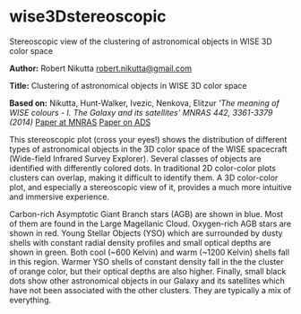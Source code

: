 # wise3Dstereoscopic
Stereoscopic view of the clustering of astronomical objects in WISE 3D color space

**Author:** Robert Nikutta <robert.nikutta@gmail.com>

**Title:** Clustering of astronomical objects in WISE 3D color space

**Based on:** Nikutta, Hunt-Walker, Ivezic, Nenkova, Elitzur
*'The meaning of WISE colours - I. The Galaxy and its satellites'*
*MNRAS 442, 3361-3379 (2014)*
[Paper at MNRAS](http://dx.doi.org/10.1093/mnras/stu1087)
[Paper on ADS](http://adsabs.harvard.edu/abs/2014MNRAS.442.3361N)

This stereoscopic plot (cross your eyes!) shows the distribution of
different types of astronomical objects in the 3D color space of the
WISE spacecraft (Wide-field Infrared Survey Explorer). Several classes
of objects are identified with differently colored dots. In
traditional 2D color-color plots clusters can overlap, making it
difficult to identify them. A 3D color-color plot, and especially a
stereoscopic view of it, provides a much more intuitive and immersive
experience.

Carbon-rich Asymptotic Giant Branch stars (AGB) are shown in
blue. Most of them are found in the Large Magellanic
Cloud. Oxygen-rich AGB stars are shown in red. Young Stellar Objects
(YSO) which are surrounded by dusty shells with constant radial
density profiles and small optical depths are shown in green. Both
cool (~600 Kelvin) and warm (~1200 Kelvin) shells fall in this
region. Warmer YSO shells of constant density fall in the the cluster
of orange color, but their optical depths are also higher. Finally,
small black dots show other astronomical objects in our Galaxy and its
satellites which have not been associated with the other
clusters. They are typically a mix of everything.

